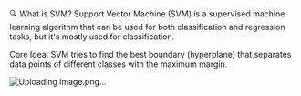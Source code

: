 🔍 What is SVM?
Support Vector Machine (SVM) is a supervised machine learning algorithm that can be used for both classification and regression tasks, but it's mostly used for classification.

Core Idea:
SVM tries to find the best boundary (hyperplane) that separates data points of different classes with the maximum margin.

![Uploading image.png…]()

